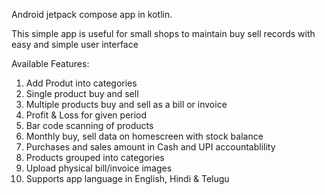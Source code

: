Android jetpack compose app in kotlin.

This simple app is useful for small shops to maintain buy sell records with easy and simple user interface

Available Features:
  1. Add Produt into categories
  2. Single product buy and sell
  3. Multiple products buy and sell as a bill or invoice
  4. Profit & Loss for given period
  5. Bar code scanning of products
  7. Monthly buy, sell data on homescreen with stock balance
  8. Purchases and sales amount in Cash and UPI accountablility
  9. Products grouped into categories
  10. Upload physical bill/invoice images
  11. Supports app language in English, Hindi & Telugu
